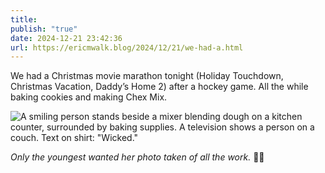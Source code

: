 ```yaml
---
title: 
publish: "true"
date: 2024-12-21 23:42:36
url: https://ericmwalk.blog/2024/12/21/we-had-a.html
---
```


We had a Christmas movie marathon tonight (Holiday Touchdown, Christmas Vacation, Daddy’s Home 2) after a hockey game. All the while baking cookies and making Chex Mix.

![A smiling person stands beside a mixer blending dough on a kitchen counter, surrounded by baking supplies. A television shows a person on a couch. Text on shirt: "Wicked."](https://ericmwalk.blog/uploads/2024/img-1418.jpeg)

*Only the youngest wanted her photo taken of all the work.* 🤷‍♂️